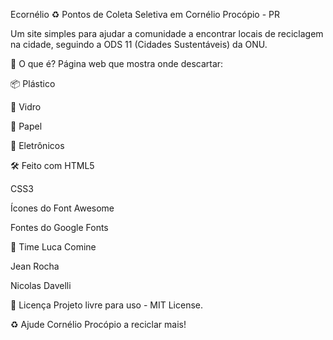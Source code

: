 Ecornélio ♻️
Pontos de Coleta Seletiva em Cornélio Procópio - PR

Um site simples para ajudar a comunidade a encontrar locais de reciclagem na cidade, seguindo a ODS 11 (Cidades Sustentáveis) da ONU.

🧐 O que é?
Página web que mostra onde descartar:

📦 Plástico

🍶 Vidro

📰 Papel

🔋 Eletrônicos

🛠 Feito com
HTML5

CSS3

Ícones do Font Awesome

Fontes do Google Fonts

👥 Time
Luca Comine

Jean Rocha

Nicolas Davelli

📜 Licença
Projeto livre para uso - MIT License.

♻️ Ajude Cornélio Procópio a reciclar mais!
